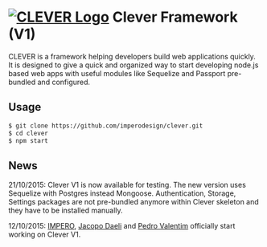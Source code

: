 # [![CLEVER Logo](https://raw.githubusercontent.com/imperodesign/clever-system/development/assets/src/site/img/clever-logo.png)](http://cleverframework.io/) Clever Framework (V1)

CLEVER is a framework helping developers build web applications quickly. It is designed to give a quick and organized way to start developing node.js based web apps with useful modules like Sequelize and Passport pre-bundled and configured.

## Usage

```sh
$ git clone https://github.com/imperodesign/clever.git
$ cd clever
$ npm start
```

## News

21/10/2015: Clever V1 is now available for testing. The new version uses Sequelize with Postgres instead Mongoose. Authentication, Storage, Settings packages are not pre-bundled anymore within Clever skeleton and they have to be installed manually.

12/10/2015: [IMPERO](http://www.weareimpero.com), [Jacopo Daeli](http://www.jacopodaeli.com) and [Pedro Valentim](https://github.com/pvalentim) officially start working on Clever V1.
